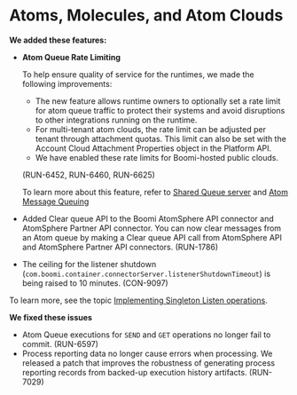 # Atoms, Molecules, and Atom Clouds

<head>
  <meta name="guidename" content="Release Notes"/>
  <meta name="context" content="GUID-9ad90ff5-f614-4262-8f5d-2e91e04573e4"/>
</head>


**We added these features:**

- **Atom Queue Rate Limiting**

  To help ensure quality of service for the runtimes, we made the following improvements:

  - The new feature allows runtime owners to optionally set a rate limit for atom queue traffic to protect their systems and avoid disruptions to other integrations running on the runtime.
  - For multi-tenant atom clouds, the rate limit can be adjusted per tenant through attachment quotas. This limit can also be set with the Account Cloud Attachment Properties object in the Platform API. 
  - We have enabled these rate limits for Boomi-hosted public clouds.

  (RUN-6452, RUN-6460, RUN-6625)

  To learn more about this feature, refer to [Shared Queue server](/docs/Atomsphere/Integration/Event-based%20integration/c-atm-Shared_queue_server_8064eceb-9398-4272-8799-833abd7762f4.md) and [Atom Message Queuing](/docs/Atomsphere/Integration/Event-based%20integration/c-atm-Atom_Message_Queuing_5310fd40-efdf-4bb2-bb3c-6ef099472b36.md)

- Added Clear queue API to the Boomi AtomSphere API connector and AtomSphere Partner API connector. You can now clear messages from an Atom queue by making a Clear queue API call from AtomSphere API and AtomSphere Partner API connectors. (RUN-1786)


- The ceiling for the listener shutdown (`com.boomi.container.connectorServer.listenerShutdownTimeout`) is being raised to 10 minutes. (CON-9097)

To learn more, see the topic [Implementing Singleton Listen operations](https://developer.boomi.com/docs/Connectors/DevelopConnectors/Singleton_listen_operations).


**We fixed these issues**

- Atom Queue executions for `SEND` and `GET` operations no longer fail to commit. (RUN-6597)
- Process reporting data no longer cause errors when processing. We released a patch that improves the robustness of generating process reporting records from backed-up execution history artifacts. (RUN-7029)

